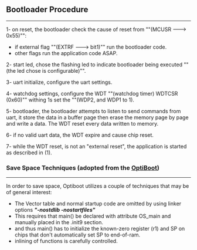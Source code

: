 ## Bootloader Procedure
---

1- on reset, the bootloader check the cause of reset from ""(MCUSR ---> 0x55)"":
  - if external flag ""(EXTRF ---> bit1)"" run the bootloader code.
  - other flags run the application code ASAP.

2- start led, chose the flashing led to indicate bootloader being executed ""(the led chose is configurable)"".

3- uart initialize, configure the uart settings.

4- watchdog settings, configure the WDT ""(watchdog timer) WDTCSR (0x60)"" withing 1s set the ""(WDP2, and WDP1 to 1).

5- bootloader, the bootloader attempts to listen to send commands from uart, it store the data in a buffer page then erase the memory page by page and write a data. The WDT reset every data written to memory.

6- if no valid uart data, the WDT expire and cause chip reset.

7- while the WDT reset, is not an "external reset", the application is started as described in (1).


### Save Space Techniques (adopted from the [OptiBoot](https://github.com/Optiboot/optiboot/wiki/HowOptibootWorks))
---

In order to save space, Optiboot utilizes a couple of techniques that may be of general interest:

- The Vector table and normal startup code are omitted by using linker options ***"-nostdlib -nostartfiles"***
- This requires that main() be declared with attribute OS_main and manually placed in the .init9 section.
- and thus main() has to initialize the known-zero register (r1) and SP on chips that don't automatically set SP to end-of-ram.
- inlining of functions is carefully controlled.
